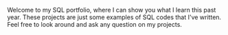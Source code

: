 Welcome to my SQL portfolio, where I can show you what I learn this past year.
These projects are just some examples of SQL codes that I've written.
Feel free to look around and ask any question on my projects.

